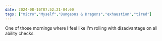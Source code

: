 ```yaml
---
date: 2024-08-16T07:52:21-04:00
tags: ["micro","Myself","Dungeons & Dragons","exhaustion","tired"]
---
```

One of those mornings where I feel like I'm rolling with disadvantage on all ability checks.
